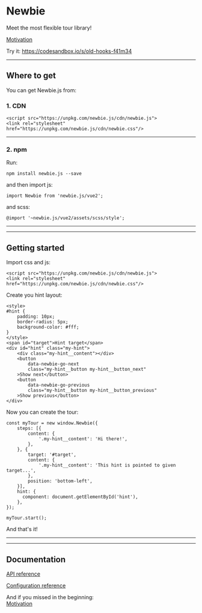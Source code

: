 # Newbie

Meet the most flexible tour library!

[Motivation](https://github.com/cosmas375/newbie.js/tree/master/doc/Motivation.md)

Try it:
https://codesandbox.io/s/old-hooks-f41m34

---

## Where to get

You can get Newbie.js from:

### 1. CDN

```
<script src="https://unpkg.com/newbie.js/cdn/newbie.js">
<link rel="stylesheet" href="https://unpkg.com/newbie.js/cdn/newbie.css"/>
```

---

### 2. npm

Run:

```
npm install newbie.js --save
```

and then import js:

```
import Newbie from 'newbie.js/vue2';
```

and scss:

```
@import '~newbie.js/vue2/assets/scss/style';
```

---

---

## Getting started

Import css and js:

```
<script src="https://unpkg.com/newbie.js/cdn/newbie.js">
<link rel="stylesheet" href="https://unpkg.com/newbie.js/cdn/newbie.css"/>
```

Create you hint layout:

```
<style>
#hint {
    padding: 10px;
    border-radius: 5px;
    background-color: #fff;
}
</style>
<span id="target">Hint target</span>
<div id="hint" class="my-hint">
    <div class="my-hint__content"></div>
    <button
        data-newbie-go-next
        class="my-hint__button my-hint__button_next"
    >Show next</button>
    <button
        data-newbie-go-previous
        class="my-hint__button my-hint__button_previous"
    >Show previous</button>
</div>
```

Now you can create the tour:

```
const myTour = new window.Newbie({
    steps: [{
        content: {
            '.my-hint__content': 'Hi there!',
        },
    }, {
        target: '#target',
        content: {
            '.my-hint__content': 'This hint is pointed to given target...',
        },
        position: 'bottom-left',
    }],
    hint: {
      component: document.getElementById('hint'),
    },
});

myTour.start();
```

And that's it!

---

---

## Documentation

[API reference](https://github.com/cosmas375/newbie.js/tree/master/doc/ApiReference.md)

[Configuration reference](https://github.com/cosmas375/newbie.js/tree/master/doc/ConfigurationReference.md)

And if you missed in the beginning:  
[Motivation](https://github.com/cosmas375/newbie.js/tree/master/doc/Motivation.md)

